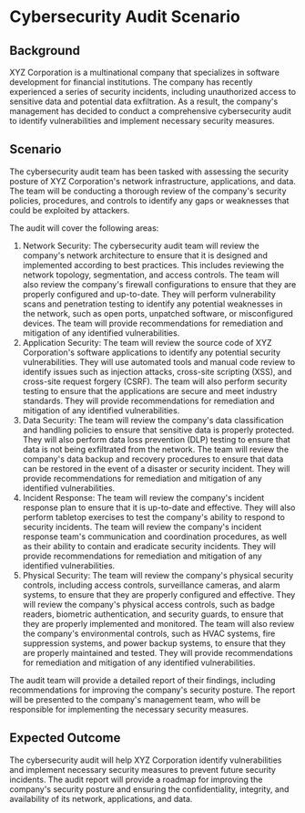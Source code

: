 Cybersecurity Audit Scenario
==========================

Background
----------

XYZ Corporation is a multinational company that specializes in software development for financial institutions. The company has recently experienced a series of security incidents, including unauthorized access to sensitive data and potential data exfiltration. As a result, the company's management has decided to conduct a comprehensive cybersecurity audit to identify vulnerabilities and implement necessary security measures.

Scenario
--------

The cybersecurity audit team has been tasked with assessing the security posture of XYZ Corporation's network infrastructure, applications, and data. The team will be conducting a thorough review of the company's security policies, procedures, and controls to identify any gaps or weaknesses that could be exploited by attackers.

The audit will cover the following areas:

1. Network Security: The cybersecurity audit team will review the company's network architecture to ensure that it is designed and implemented according to best practices. This includes reviewing the network topology, segmentation, and access controls. The team will also review the company's firewall configurations to ensure that they are properly configured and up-to-date. They will perform vulnerability scans and penetration testing to identify any potential weaknesses in the network, such as open ports, unpatched software, or misconfigured devices. The team will provide recommendations for remediation and mitigation of any identified vulnerabilities.
2. Application Security: The team will review the source code of XYZ Corporation's software applications to identify any potential security vulnerabilities. They will use automated tools and manual code review to identify issues such as injection attacks, cross-site scripting (XSS), and cross-site request forgery (CSRF). The team will also perform security testing to ensure that the applications are secure and meet industry standards. They will provide recommendations for remediation and mitigation of any identified vulnerabilities.
3. Data Security: The team will review the company's data classification and handling policies to ensure that sensitive data is properly protected. They will also perform data loss prevention (DLP) testing to ensure that data is not being exfiltrated from the network. The team will review the company's data backup and recovery procedures to ensure that data can be restored in the event of a disaster or security incident. They will provide recommendations for remediation and mitigation of any identified vulnerabilities.
4. Incident Response: The team will review the company's incident response plan to ensure that it is up-to-date and effective. They will also perform tabletop exercises to test the company's ability to respond to security incidents. The team will review the company's incident response team's communication and coordination procedures, as well as their ability to contain and eradicate security incidents. They will provide recommendations for remediation and mitigation of any identified vulnerabilities.
5. Physical Security: The team will review the company's physical security controls, including access controls, surveillance cameras, and alarm systems, to ensure that they are properly configured and effective. They will review the company's physical access controls, such as badge readers, biometric authentication, and security guards, to ensure that they are properly implemented and monitored. The team will also review the company's environmental controls, such as HVAC systems, fire suppression systems, and power backup systems, to ensure that they are properly maintained and tested. They will provide recommendations for remediation and mitigation of any identified vulnerabilities.

The audit team will provide a detailed report of their findings, including recommendations for improving the company's security posture. The report will be presented to the company's management team, who will be responsible for implementing the necessary security measures.

Expected Outcome
---------------

The cybersecurity audit will help XYZ Corporation identify vulnerabilities and implement necessary security measures to prevent future security incidents. The audit report will provide a roadmap for improving the company's security posture and ensuring the confidentiality, integrity, and availability of its network, applications, and data.
